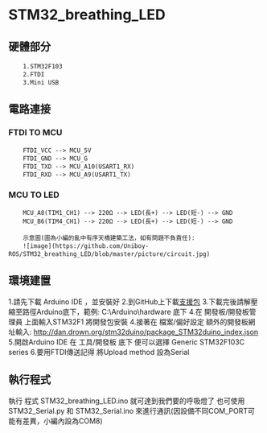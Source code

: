 # STM32_breathing_LED

##  硬體部分

        1.STM32F103
        2.FTDI
        3.Mini USB

## 電路連接

### FTDI TO MCU

        FTDI_VCC --> MCU_5V
        FTDI_GND --> MCU_G
        FTDI_TXD --> MCU_A10(USART1_RX)
        FTDI_RXD --> MCU_A9(USART1_TX)

### MCU TO LED

        MCU_A8(TIM1_CH1) --> 220Ω --> LED(長+) --> LED(短-) --> GND
        MCU_B6(TIM4_CH1) --> 220Ω --> LED(長+) --> LED(短-) --> GND

        示意圖(圖為小編的亂中有序天橋建築工法，如有問題不負責任):
        ![image](https://github.com/Uniboy-ROS/STM32_breathing_LED/blob/master/picture/circuit.jpg)

## 環境建置

1.請先下載 Arduino IDE ，並安裝好
2.到GitHub上下載[支援包](https://github.com/rogerclarkmelbourne)
3.下載完後請解壓縮至路徑Arduino底下，範例: C:\Arduino\hardware 底下
4.在 開發板/開發板管理員 上面輸入STM32F1 將開發包安裝
4.接著在 檔案/偏好設定 額外的開發板網址輸入: http://dan.drown.org/stm32duino/package_STM32duino_index.json
5.開啟Arduino IDE 在 工具/開發板 底下 便可以選擇 Generic STM32F103C series
6.要用FTDI傳送記得 將Upload method 設為Serial

## 執行程式

執行 程式 STM32_breathing_LED.ino 就可達到我們要的呼吸燈了
也可使用 STM32_Serial.py 和 STM32_Serial.ino 來進行通訊(因設備不同COM_PORT可能有差異，小編內設為COM8)